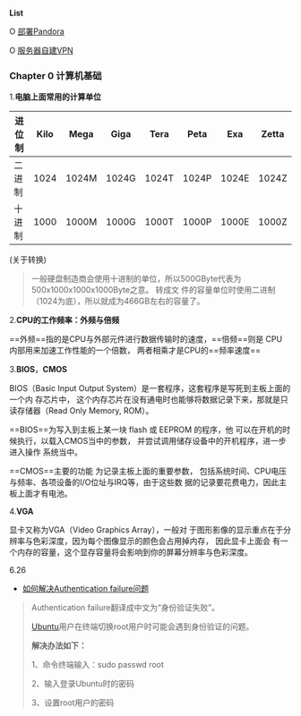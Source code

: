 **List**

O [部署Pandora](https://github.com/pengzhile/pandora)

O [服务器自建VPN](http://www.geeh.cn/20.html)

### Chapter 0 计算机基础

1.**电脑上面常用的计算单位**

| 进位制 | Kilo | Mega  | Giga  | Tera  | Peta  | Exa   | Zetta |
| ------ | ---- | ----- | ----- | ----- | ----- | ----- | ----- |
| 二进制 | 1024 | 1024M | 1024G | 1024T | 1024P | 1024E | 1024Z |
| 十进制 | 1000 | 1000M | 1000G | 1000T | 1000P | 1000E | 1000Z |

 

(关于转换)

>一般硬盘制造商会使用十进制的单位，所以500GByte代表为500x1000x1000x1000Byte之意。 转成文 件的容量单位时使用二进制（1024为底），所以就成为466GB左右的容量了。



2.**CPU的工作频率：外频与倍频**

==外频==指的是CPU与外部元件进行数据传输时的速度，==倍频==则是 CPU 内部用来加速工作性能的一个倍数， 两者相乘才是CPU的==频率速度==



3.**BIOS**，**CMOS**

BIOS（Basic Input Output System）是一套程序，这套程序是写死到主板上面的一个内 存芯片中， 这个内存芯片在没有通电时也能够将数据记录下来，那就是只读存储器（Read Only Memory, ROM）。

==BIOS==为写入到主板上某一块 flash 或 EEPROM 的程序，他 可以在开机的时候执行，以载入CMOS当中的参数， 并尝试调用储存设备中的开机程序，进一步进入操作 系统当中。

==CMOS==主要的功能 为记录主板上面的重要参数， 包括系统时间、CPU电压与频率、各项设备的I/O位址与IRQ等，由于这些数 据的记录要花费电力，因此主板上面才有电池。





4.**VGA**

显卡又称为VGA（Video Graphics Array），一般对 于图形影像的显示重点在于分辨率与色彩深度，因为每个图像显示的颜色会占用掉内存， 因此显卡上面会 有一个内存的容量，这个显存容量将会影响到你的屏幕分辨率与色彩深度。



6.26

- [如何解决Authentication failure问题](https://blog.csdn.net/weixin_51483516/article/details/122524010)

>Authentication failure翻译成中文为“身份验证失败”。
>
>[Ubuntu](https://so.csdn.net/so/search?q=Ubuntu&spm=1001.2101.3001.7020)用户在终端切换root用户时可能会遇到身份验证的问题。
>
>**解决办法如下：**
>
>1、命令终端输入：sudo passwd root
>
>2、输入登录Ubuntu时的密码
>
>3、设置root用户的密码
>
>



